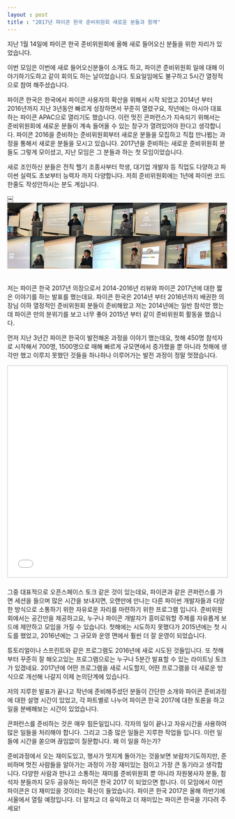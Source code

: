 ```yaml
---
layout : post
title : "2017년 파이콘 한국 준비위원회 새로운 분들과 함께"
---
```


지난 1월 14일에 파이콘 한국 준비위원회에 올해 새로 들어오신 분들을 위한 자리가 있었습니다.

이번 모임은 이번에 새로 들어오신분들이 소개도 하고, 파이콘 준비위원회 일에 대해 이야기하기도하고 같이 회의도 하는 날이었습니다. 토요일임에도 불구하고 5시간 열정적으로 참여 해주셨습니다.

파이콘 한국은 한국에서 파이콘 사용자의 확산을 위해서 시작 되었고 2014년 부터 2016년까지 지난 3년동안 빠르게 성장하면서 꾸준히 열렸구요, 작년에는 아시아 대표하는 파이콘 APAC으로 열리기도 했습니다. 이런 멋진 콘퍼런스가 지속되기 위해서는 준비위원회에 새로운 분들이 계속 들어올 수 있는 창구가 열려있어야 한다고 생각합니다. 파이콘 2016을 준비하는 준비위원회부터 새로운 분들을 모집하고 직접 만나뵙는 과정을 통해서 새로운 분들을 모시고 있습니다. 2017년을 준비하는 새로운 준비위원회 분들도 그렇게 모이셨고, 지난 모임은 그 분들과 하는 첫 모임이었습니다.

새로 조인하신 분들은 전직 헬기 조종사부터 학생, 대기업 개발자 등 직업도 다양하고 파이썬 실력도 초보부터 능력자 까지 다양합니다. 저희 준비위원회에는 1년에 파이썬 코드 한줄도 작성안하시는 분도 계십니다.

￼![파이콘한국_오리엔테이션](/assets/2017/pycon_ot.jpg)  
<br/>

저는 파이콘 한국 2017년 의장으로서 2014-2016년 리뷰와 파이콘 2017년에 대한 짧은 이야기를 하는 발표를 했는데요. 파이콘 한국은 2014년 부터 2016년까지 배권한 의장님 이하 열정적인 준비위원회 분들이 준비해왔고 저는 2014년에는 일반 참석만 했는데 파이콘 만의 분위기를 보고 너무 좋아 2015년 부터 같이 준비위원회 활동을 했습니다.

먼저 지난 3년간 파이콘 한국이 발전해온 과정을 이야기 했는데요, 첫해 450명 참석자로 시작해서 700명, 1500명으로 매해 빠르게 규모면에서 증가했을 뿐 아니라 첫해에 생각만 했고 이루지 못했던 것들을 하나하나 이루어가는 발전 과정이 정말 멋졌습니다.

<iframe src="//www.slideshare.net/slideshow/embed_code/key/kMM7WRkuaqDh0" width="595" height="485" frameborder="0" marginwidth="0" marginheight="0" scrolling="no" style="border:1px solid #CCC; border-width:1px; margin-bottom:5px; max-width: 100%;" allowfullscreen> </iframe> <div style="margin-bottom:5px"> </div>

그중 대표적으로 오픈스페이스 토크 같은 것이 있는데요, 파이콘과 같은 콘퍼런스를 가면 세션을 들으며 많은 시간을 보내지면, 오랜만에 만나는 다른 파이썬 개발자들과 다양한 방식으로 소통하기 위한 자유로운 자리를 마련하기 위한 프로그램 입니다. 준비위원회에서는 공간만을 제공하고요, 누구나 파이콘 개발자가 흥미로워할 주제를 자유롭게 보드에 제안하고 모임을 가질 수 있습니다. 첫해에는 시도하지 못했다가 2015년에는 첫 시도를 했었고, 2016년에는 그 규모와 운영 면에서 훨씬 더 잘 운영이 되었습니다.

튜토리얼이나 스프린트와 같은 프로그램도 2016년에 새로 시도된 것들입니다. 또 첫해 부터 꾸준히 잘 해오고있는 프로그램으로는 누구나 5분간 발표할 수 있는 라이트닝 토크가 있겠네요. 2017년에 어떤 프로그램을 새로 시도할지, 어떤 프로그램을 더 새로운 방식으로 개선해 나갈지 이제 논의단계에 있습니다.

저의 지루한 발표가 끝나고 작년에 준비해주셨던 분들이 간단한 소개와 파이콘 준비과정에 대한 설명 시간이 있었고, 각 파트별로 나누어 파이콘 한국 2017에 대한 토론을 하고 일을 분배해보는 시간이 있었습니다. 

콘퍼런스를 준비하는 것은 매우 힘든일입니다. 각자의 일이 끝나고 자유시간을 사용하여 많은 일들을 처리해야 합니다. 그리고 그중 많은 일들은 지루한 작업들 입니다. 이런 일들에 시간을 쏟으며 끊임없이 질문합니다. 왜 이 일을 하는가?

준비과정에서 오는 재미도있고, 행사가 멋지게 돌아가는 것을보면 보람차기도하지만, 준비하며 멋진 사람들을 알아가는 과정이 가장 재미있는 점이고 가장 큰 동기라고 생각합니다. 다양한 사람과 만나고 소통하는 재미를 준비위원회 뿐 아니라 자원봉사자 분들, 참석자 분들까지 모두 공유하는 파이콘 한국 2017 이 되었으면 합니다. 이 모임에서 이번 파이콘은 더 재미있을 것이라는 확신이 들었습니다.
파이콘 한국 2017은 올해 하반기에 서울에서 열릴 예정입니다. 더 알차고 더 유익하고 더 재미있는 파이콘 한국을 기다려 주세요!
